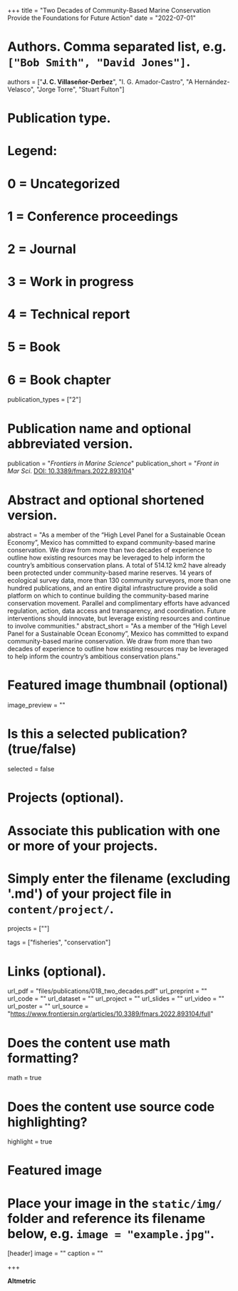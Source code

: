 +++
title = "Two Decades of Community-Based Marine Conservation Provide the Foundations for Future Action"
date = "2022-07-01"

# Authors. Comma separated list, e.g. `["Bob Smith", "David Jones"]`.
authors = ["**J. C. Villaseñor-Derbez**", "I. G. Amador-Castro", "A Hernández-Velasco", "Jorge Torre", "Stuart Fulton"]

# Publication type.
# Legend:
# 0 = Uncategorized
# 1 = Conference proceedings
# 2 = Journal
# 3 = Work in progress
# 4 = Technical report
# 5 = Book
# 6 = Book chapter
publication_types = ["2"]

# Publication name and optional abbreviated version.
publication = "*Frontiers in Marine Science*"
publication_short = "*Front in Mar Sci*. [DOI: 10.3389/fmars.2022.893104](https://www.frontiersin.org/articles/10.3389/fmars.2022.893104/full)"

# Abstract and optional shortened version.
abstract = "As a member of the “High Level Panel for a Sustainable Ocean Economy”, Mexico has committed to expand community-based marine conservation. We draw from more than two decades of experience to outline how existing resources may be leveraged to help inform the country’s ambitious conservation plans. A total of 514.12 km2 have already been protected under community-based marine reserves. 14 years of ecological survey data, more than 130 community surveyors, more than one hundred publications, and an entire digital infrastructure provide a solid platform on which to continue building the community-based marine conservation movement. Parallel and complimentary efforts have advanced regulation, action, data access and transparency, and coordination. Future interventions should innovate, but leverage existing resources and continue to involve communities."
abstract_short = "As a member of the “High Level Panel for a Sustainable Ocean Economy”, Mexico has committed to expand community-based marine conservation. We draw from more than two decades of experience to outline how existing resources may be leveraged to help inform the country’s ambitious conservation plans."

# Featured image thumbnail (optional)
image_preview = ""

# Is this a selected publication? (true/false)
selected = false

# Projects (optional).
#   Associate this publication with one or more of your projects.
#   Simply enter the filename (excluding '.md') of your project file in `content/project/`.
projects = [""]

tags = ["fisheries", "conservation"]

# Links (optional).
url_pdf = "files/publications/018_two_decades.pdf"
url_preprint = ""
url_code = ""
url_dataset = ""
url_project = ""
url_slides = ""
url_video = ""
url_poster = ""
url_source = "https://www.frontiersin.org/articles/10.3389/fmars.2022.893104/full"

# Does the content use math formatting?
math = true

# Does the content use source code highlighting?
highlight = true

# Featured image
# Place your image in the `static/img/` folder and reference its filename below, e.g. `image = "example.jpg"`.
[header]
image = ""
caption = ""

+++

**Altmetric**

<script type="text/javascript" src="https://d1bxh8uas1mnw7.cloudfront.net/assets/embed.js"></script><div class="altmetric-embed" data-badge-type="donut" data-altmetric-id="130755663"></div>

